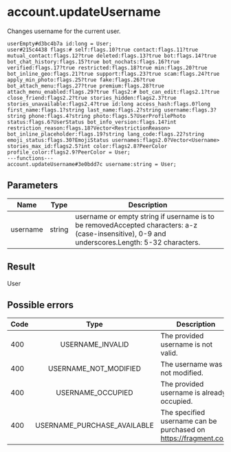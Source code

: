 # account.updateUsername
Changes username for the current user.

```
userEmpty#d3bc4b7a id:long = User;
user#215c4438 flags:# self:flags.10?true contact:flags.11?true mutual_contact:flags.12?true deleted:flags.13?true bot:flags.14?true bot_chat_history:flags.15?true bot_nochats:flags.16?true verified:flags.17?true restricted:flags.18?true min:flags.20?true bot_inline_geo:flags.21?true support:flags.23?true scam:flags.24?true apply_min_photo:flags.25?true fake:flags.26?true bot_attach_menu:flags.27?true premium:flags.28?true attach_menu_enabled:flags.29?true flags2:# bot_can_edit:flags2.1?true close_friend:flags2.2?true stories_hidden:flags2.3?true stories_unavailable:flags2.4?true id:long access_hash:flags.0?long first_name:flags.1?string last_name:flags.2?string username:flags.3?string phone:flags.4?string photo:flags.5?UserProfilePhoto status:flags.6?UserStatus bot_info_version:flags.14?int restriction_reason:flags.18?Vector<RestrictionReason> bot_inline_placeholder:flags.19?string lang_code:flags.22?string emoji_status:flags.30?EmojiStatus usernames:flags2.0?Vector<Username> stories_max_id:flags2.5?int color:flags2.8?PeerColor profile_color:flags2.9?PeerColor = User;
---functions---
account.updateUsername#3e0bdd7c username:string = User;
```

## Parameters
| Name | Type | Description |
| ---- | :----: | ----------- |
| username | string | username or empty string if username is to be removedAccepted characters: a-z (case-insensitive), 0-9 and underscores.Length: 5-32 characters. |


## Result
User

## Possible errors
| Code | Type | Description |
| ---- | :----: | ----------- |
| 400 | USERNAME_INVALID | The provided username is not valid. |
| 400 | USERNAME_NOT_MODIFIED | The username was not modified. |
| 400 | USERNAME_OCCUPIED | The provided username is already occupied. |
| 400 | USERNAME_PURCHASE_AVAILABLE | The specified username can be purchased on https://fragment.com. |

